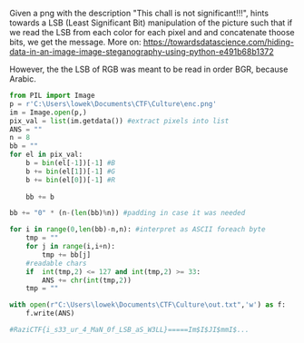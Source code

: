Given a png with the description "This chall is not significant!!!", hints towards a LSB (Least Significant Bit) manipulation
of the picture such that if we read the LSB from each color for each pixel and and concatenate thoose bits, we get the message.
More on: https://towardsdatascience.com/hiding-data-in-an-image-image-steganography-using-python-e491b68b1372

However, the the LSB of RGB was meant to be read in order BGR, because Arabic.

```py
from PIL import Image
p = r'C:\Users\lowek\Documents\CTF\Culture\enc.png'
im = Image.open(p,)
pix_val = list(im.getdata()) #extract pixels into list
ANS = ""
n = 8
bb = ""
for el in pix_val:
    b = bin(el[-1])[-1] #B
    b += bin(el[1])[-1] #G
    b += bin(el[0])[-1] #R
    
    bb += b

bb += "0" * (n-(len(bb)%n)) #padding in case it was needed

for i in range(0,len(bb)-n,n): #interpret as ASCII foreach byte
    tmp = ""
    for j in range(i,i+n):
        tmp += bb[j]
    #readable chars
    if  int(tmp,2) <= 127 and int(tmp,2) >= 33:
        ANS += chr(int(tmp,2))
    tmp = ""

with open(r"C:\Users\lowek\Documents\CTF\Culture\out.txt",'w') as f:
    f.write(ANS)

#RaziCTF{i_s33_ur_4_MaN_0f_LSB_aS_W3LL}=====Im$I$JI$mmI$...
```
